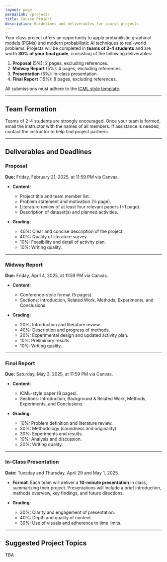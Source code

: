```yaml
---
layout: page
permalink: /project/
title: Course Project
description: Guidelines and deliverables for course projects
---
```


Your class project offers an opportunity to apply probabilistic graphical models (PGMs) and modern probabilistic AI techniques to real-world problems. Projects will be completed in **teams of 2-4 students** and are worth **30% of your final grade**, consisting of the following deliverables:

1. **Proposal** (5%): 2 pages, excluding references.  
2. **Midway Report** (5%): 4 pages, excluding references.  
3. **Presentation** (5%): In-class presentation.  
4. **Final Report** (15%): 8 pages, excluding references.  

All submissions must adhere to the [ICML style template](https://media.neurips.cc/Conferences/ICML2019/Styles/icml2019_style.zip).  

---

## Team Formation

Teams of 2-4 students are strongly encouraged. Once your team is formed, email the instructor with the names of all members. If assistance is needed, contact the instructor to help find project partners.  

---

## Deliverables and Deadlines

### **Proposal**
**Due:** Friday, February 21, 2025, at 11:59 PM via Canvas.

- **Content**:  
  - Project title and team member list.  
  - Problem statement and motivation (½ page).  
  - Literature review of at least four relevant papers (~1 page).  
  - Description of dataset(s) and planned activities.  

- **Grading**:  
  - 40%: Clear and concise description of the project.  
  - 40%: Quality of literature survey.  
  - 10%: Feasibility and detail of activity plan.  
  - 10%: Writing quality.  

---

### **Midway Report**
**Due:** Friday, April 4, 2025, at 11:59 PM via Canvas.

- **Content**:  
  - Conference-style format (5 pages).  
  - Sections: Introduction, Related Work, Methods, Experiments, and Conclusions.  

- **Grading**:  
  - 20%: Introduction and literature review.  
  - 40%: Description and progress of methods.  
  - 20%: Experimental design and updated activity plan.  
  - 10%: Preliminary results.  
  - 10%: Writing quality.  

---

### **Final Report**
**Due:** Saturday, May 3, 2025, at 11:59 PM via Canvas.

- **Content**:  
  - ICML-style paper (8 pages).  
  - Sections: Introduction, Background & Related Work, Methods, Experiments, and Conclusions.  

- **Grading**:  
  - 10%: Problem definition and literature review.  
  - 30%: Methodology (soundness and originality).  
  - 30%: Experiments and results.  
  - 10%: Analysis and discussion.  
  - 20%: Writing quality.  

---

### **In-Class Presentation**
**Date:** Tuesday and Thursday, April 29 and May 1, 2025.  

- **Format**: Each team will deliver a **10-minute presentation** in class, summarizing their project. Presentations will include a brief introduction, methods overview, key findings, and future directions.  

- **Grading**:  
  - 30%: Clarity and engagement of presentation.  
  - 40%: Depth and quality of content.  
  - 30%: Use of visuals and adherence to time limits.  

---

## Suggested Project Topics

TBA
